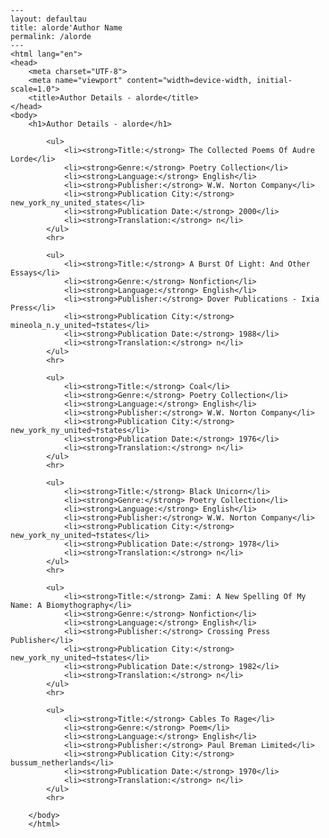 
    ---
    layout: defaultau
    title: alorde'Author Name 
    permalink: /alorde
    ---
    <html lang="en">
    <head>
        <meta charset="UTF-8">
        <meta name="viewport" content="width=device-width, initial-scale=1.0">
        <title>Author Details - alorde</title>
    </head>
    <body>
        <h1>Author Details - alorde</h1>
        
            <ul>
                <li><strong>Title:</strong> The Collected Poems Of Audre Lorde</li>
                <li><strong>Genre:</strong> Poetry Collection</li>
                <li><strong>Language:</strong> English</li>
                <li><strong>Publisher:</strong> W.W. Norton Company</li>
                <li><strong>Publication City:</strong> new_york_ny_united_states</li>
                <li><strong>Publication Date:</strong> 2000</li>
                <li><strong>Translation:</strong> n</li>
            </ul>
            <hr>
            
            <ul>
                <li><strong>Title:</strong> A Burst Of Light: And Other Essays</li>
                <li><strong>Genre:</strong> Nonfiction</li>
                <li><strong>Language:</strong> English</li>
                <li><strong>Publisher:</strong> Dover Publications - Ixia Press</li>
                <li><strong>Publication City:</strong> mineola_n.y_united¬†states</li>
                <li><strong>Publication Date:</strong> 1988</li>
                <li><strong>Translation:</strong> n</li>
            </ul>
            <hr>
            
            <ul>
                <li><strong>Title:</strong> Coal</li>
                <li><strong>Genre:</strong> Poetry Collection</li>
                <li><strong>Language:</strong> English</li>
                <li><strong>Publisher:</strong> W.W. Norton Company</li>
                <li><strong>Publication City:</strong> new_york_ny_united¬†states</li>
                <li><strong>Publication Date:</strong> 1976</li>
                <li><strong>Translation:</strong> n</li>
            </ul>
            <hr>
            
            <ul>
                <li><strong>Title:</strong> Black Unicorn</li>
                <li><strong>Genre:</strong> Poetry Collection</li>
                <li><strong>Language:</strong> English</li>
                <li><strong>Publisher:</strong> W.W. Norton Company</li>
                <li><strong>Publication City:</strong> new_york_ny_united¬†states</li>
                <li><strong>Publication Date:</strong> 1978</li>
                <li><strong>Translation:</strong> n</li>
            </ul>
            <hr>
            
            <ul>
                <li><strong>Title:</strong> Zami: A New Spelling Of My Name: A Biomythography</li>
                <li><strong>Genre:</strong> Nonfiction</li>
                <li><strong>Language:</strong> English</li>
                <li><strong>Publisher:</strong> Crossing Press Publisher</li>
                <li><strong>Publication City:</strong> new_york_ny_united¬†states</li>
                <li><strong>Publication Date:</strong> 1982</li>
                <li><strong>Translation:</strong> n</li>
            </ul>
            <hr>
            
            <ul>
                <li><strong>Title:</strong> Cables To Rage</li>
                <li><strong>Genre:</strong> Poem</li>
                <li><strong>Language:</strong> English</li>
                <li><strong>Publisher:</strong> Paul Breman Limited</li>
                <li><strong>Publication City:</strong> bussum_netherlands</li>
                <li><strong>Publication Date:</strong> 1970</li>
                <li><strong>Translation:</strong> n</li>
            </ul>
            <hr>
            
        </body>
        </html>
        